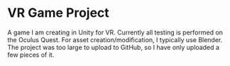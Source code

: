 # VR Game Project
A game I am creating in Unity for VR. Currently all testing is performed on the Oculus Quest. For asset creation/modification, I typically use Blender. The project was too large to upload to GitHub, so I have only uploaded a few pieces of it.
